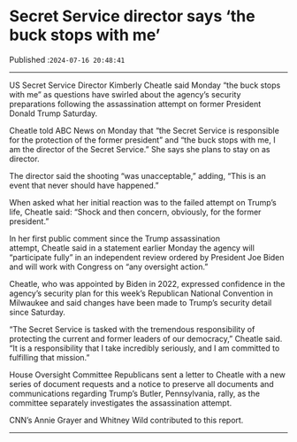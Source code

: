 # Secret Service director says ‘the buck stops with me’

Published :`2024-07-16 20:48:41`

---

US Secret Service Director Kimberly Cheatle said Monday “the buck stops with me” as questions have swirled about the agency’s security preparations following the assassination attempt on former President Donald Trump Saturday.

Cheatle told ABC News on Monday that “the Secret Service is responsible for the protection of the former president” and “the buck stops with me, I am the director of the Secret Service.” She says she plans to stay on as director.

The director said the shooting “was unacceptable,” adding, “This is an event that never should have happened.”

When asked what her initial reaction was to the failed attempt on Trump’s life, Cheatle said: “Shock and then concern, obviously, for the former president.”

In her first public comment since the Trump assassination attempt, Cheatle said in a statement earlier Monday the agency will “participate fully” in an independent review ordered by President Joe Biden and will work with Congress on “any oversight action.”

Cheatle, who was appointed by Biden in 2022, expressed confidence in the agency’s security plan for this week’s Republican National Convention in Milwaukee and said changes have been made to Trump’s security detail since Saturday.

“The Secret Service is tasked with the tremendous responsibility of protecting the current and former leaders of our democracy,” Cheatle said. “It is a responsibility that I take incredibly seriously, and I am committed to fulfilling that mission.”

House Oversight Committee Republicans sent a letter to Cheatle with a new series of document requests and a notice to preserve all documents and communications regarding Trump’s Butler, Pennsylvania, rally, as the committee separately investigates the assassination attempt.

CNN’s Annie Grayer and Whitney Wild contributed to this report.

---

